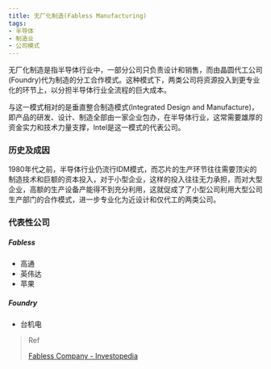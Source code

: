 ```yaml
---
title: 无厂化制造(Fabless Manufacturing)
tags:
- 半导体
- 制造业
- 公司模式
---
```


无厂化制造是指半导体行业中，一部分公司只负责设计和销售，而由晶圆代工公司(Foundry)代为制造的分工合作模式。这种模式下，两类公司将资源投入到更专业化的环节上，以分担半导体行业全流程的巨大成本。

<!-- more -->

与这一模式相对的是垂直整合制造模式(Integrated Design and Manufacture)，即产品的研发、设计、制造全部由一家企业包办，在半导体行业，这常需要雄厚的资金实力和技术力量支撑，Intel是这一模式的代表公司。

### 历史及成因
1980年代之前，半导体行业仍流行IDM模式，而芯片的生产环节往往需要顶尖的制造技术和巨额的资本投入，对于小型企业，这样的投入往往无力承担，而对大型企业，高额的生产设备产能得不到充分利用，这就促成了了小型公司利用大型公司生产部门的合作模式，进一步专业化为近设计和仅代工的两类公司。

### 代表性公司
##### Fabless
- 高通
- 英伟达
- 苹果

##### Foundry
- 台机电

> Ref
> 
> [Fabless Company - Investopedia](https://www.investopedia.com/terms/f/fablesscompany.asp)
